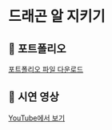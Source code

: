 # 드래곤 알 지키기

## 📄 포트폴리오
[포트폴리오 파일 다운로드](./Portfolio%20-%20%EB%93%9C%EB%9E%98%EA%B3%A4%20%EC%95%8C%20%EC%A7%80%ED%82%A4%EA%B8%B0.pdf)

## 🎥 시연 영상
[YouTube에서 보기](https://www.youtube.com/watch?v=ovLMa_hdL_Y)
